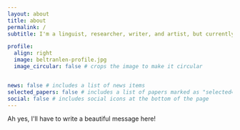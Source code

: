```yaml
---
layout: about
title: about
permalink: /
subtitle: I'm a linguist, researcher, writer, and artist, but currently working at Carnegie Mellon University Libraries as an<a href='https://www.library.cmu.edu/about/people/lencia-beltran'>Open Science Program Coordinator</a>

profile:
  align: right
  image: beltranlen-profile.jpg
  image_circular: false # crops the image to make it circular


news: false # includes a list of news items
selected_papers: false # includes a list of papers marked as "selected={true}"
social: false # includes social icons at the bottom of the page
---
```


Ah yes, I'll have to write a beautiful message here!
